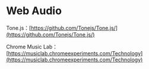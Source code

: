 # Web Audio

Tone.js：[https://github.com/Tonejs/Tone.js/](https://github.com/Tonejs/Tone.js/)

Chrome Music Lab：[https://musiclab.chromeexperiments.com/Technology](https://musiclab.chromeexperiments.com/Technology)


